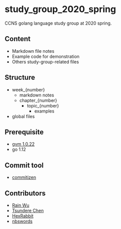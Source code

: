 # study_group_2020_spring
CCNS golang language study group at 2020 spring.

## Content
- Markdown file notes
- Example code for demonstration
- Others study-group-related files

## Structure
- week_{number}
    - markdown notes
    - chapter_{number}
        - topic_{number}
            - examples
- global files

## Prerequisite
- [gvm 1.0.22](https://github.com/moovweb/gvm)
- go 1.12

## Commit tool
- [commitizen](https://github.com/woile/commitizen)

## Contributors
- [Rain Wu](https://github.com/RainrainWu)
- [Tsundere Chen](https://github.com/TsundereChen)
- [HexRabbit](https://github.com/HexRabbit)
- [nbswords](https://github.com/nbswords)

